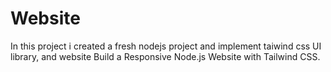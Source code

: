 # Website

In this project i created  a fresh nodejs project and implement taiwind css UI library, and website Build a Responsive Node.js Website with Tailwind CSS.
